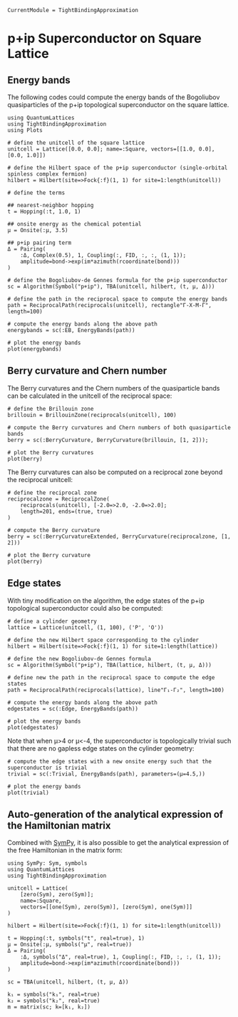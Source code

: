 ```@meta
CurrentModule = TightBindingApproximation
```

# p+ip Superconductor on Square Lattice

## Energy bands

The following codes could compute the energy bands of the Bogoliubov quasiparticles of the p+ip topological superconductor on the square lattice.

```@example p+ip
using QuantumLattices
using TightBindingApproximation
using Plots

# define the unitcell of the square lattice
unitcell = Lattice([0.0, 0.0]; name=:Square, vectors=[[1.0, 0.0], [0.0, 1.0]])

# define the Hilbert space of the p+ip superconductor (single-orbital spinless complex fermion)
hilbert = Hilbert(site=>Fock{:f}(1, 1) for site=1:length(unitcell))

# define the terms

## nearest-neighbor hopping
t = Hopping(:t, 1.0, 1)

## onsite energy as the chemical potential
μ = Onsite(:μ, 3.5)

## p+ip pairing term
Δ = Pairing(
    :Δ, Complex(0.5), 1, Coupling(:, FID, :, :, (1, 1));
    amplitude=bond->exp(im*azimuth(rcoordinate(bond)))
)

# define the Bogoliubov-de Gennes formula for the p+ip superconductor
sc = Algorithm(Symbol("p+ip"), TBA(unitcell, hilbert, (t, μ, Δ)))

# define the path in the reciprocal space to compute the energy bands
path = ReciprocalPath(reciprocals(unitcell), rectangle"Γ-X-M-Γ", length=100)

# compute the energy bands along the above path
energybands = sc(:EB, EnergyBands(path))

# plot the energy bands
plot(energybands)
```

## Berry curvature and Chern number
The Berry curvatures and the Chern numbers of the quasiparticle bands can be calculated in the unitcell of the reciprocal space:
```@example p+ip
# define the Brillouin zone
brillouin = BrillouinZone(reciprocals(unitcell), 100)

# compute the Berry curvatures and Chern numbers of both quasiparticle bands
berry = sc(:BerryCurvature, BerryCurvature(brillouin, [1, 2]));

# plot the Berry curvatures
plot(berry)
```

The Berry curvatures can also be computed on a reciprocal zone beyond the reciprocal unitcell:
```@example p+ip
# define the reciprocal zone
reciprocalzone = ReciprocalZone(
    reciprocals(unitcell), [-2.0=>2.0, -2.0=>2.0];
    length=201, ends=(true, true)
)

# compute the Berry curvature
berry = sc(:BerryCurvatureExtended, BerryCurvature(reciprocalzone, [1, 2]))

# plot the Berry curvature
plot(berry)
```

## Edge states

With tiny modification on the algorithm, the edge states of the p+ip topological superconductor could also be computed:
```@example p+ip
# define a cylinder geometry
lattice = Lattice(unitcell, (1, 100), ('P', 'O'))

# define the new Hilbert space corresponding to the cylinder
hilbert = Hilbert(site=>Fock{:f}(1, 1) for site=1:length(lattice))

# define the new Bogoliubov-de Gennes formula
sc = Algorithm(Symbol("p+ip"), TBA(lattice, hilbert, (t, μ, Δ)))

# define new the path in the reciprocal space to compute the edge states
path = ReciprocalPath(reciprocals(lattice), line"Γ₁-Γ₂", length=100)

# compute the energy bands along the above path
edgestates = sc(:Edge, EnergyBands(path))

# plot the energy bands
plot(edgestates)
```

Note that when μ>4 or μ<-4, the superconductor is topologically trivial such that there are no gapless edge states on the cylinder geometry:
```@example p+ip
# compute the edge states with a new onsite energy such that the superconductor is trivial
trivial = sc(:Trivial, EnergyBands(path), parameters=(μ=4.5,))

# plot the energy bands
plot(trivial)
```

## Auto-generation of the analytical expression of the Hamiltonian matrix

Combined with [SymPy](https://github.com/JuliaPy/SymPy.jl), it is also possible to get the analytical expression of the free Hamiltonian in the matrix form:
```@example p+ip-analytical
using SymPy: Sym, symbols
using QuantumLattices
using TightBindingApproximation

unitcell = Lattice(
    [zero(Sym), zero(Sym)];
    name=:Square,
    vectors=[[one(Sym), zero(Sym)], [zero(Sym), one(Sym)]]
)

hilbert = Hilbert(site=>Fock{:f}(1, 1) for site=1:length(unitcell))

t = Hopping(:t, symbols("t", real=true), 1)
μ = Onsite(:μ, symbols("μ", real=true))
Δ = Pairing(
    :Δ, symbols("Δ", real=true), 1, Coupling(:, FID, :, :, (1, 1));
    amplitude=bond->exp(im*azimuth(rcoordinate(bond)))
)

sc = TBA(unitcell, hilbert, (t, μ, Δ))

k₁ = symbols("k₁", real=true)
k₂ = symbols("k₂", real=true)
m = matrix(sc; k=[k₁, k₂])
```